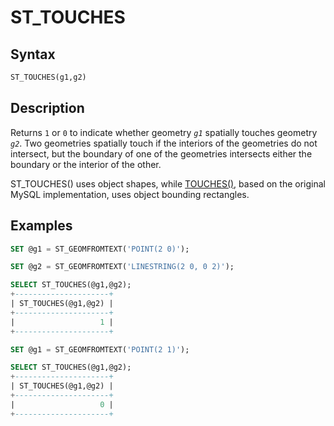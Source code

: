 # ST_TOUCHES

## Syntax

```sql
ST_TOUCHES(g1,g2)
```

## Description

Returns `1` or `0` to indicate whether geometry <em>`g1`</em> spatially touches geometry <em>`g2`</em>. Two geometries spatially touch if the interiors of the geometries do not intersect,
but the boundary of one of the geometries intersects either the boundary or the
interior of the other.

ST_TOUCHES() uses object shapes, while [TOUCHES()](/sql-statements-structure/geographic-geometric-features/geometry-relations/touches/), based on the original MySQL implementation, uses object bounding rectangles.

## Examples

```sql
SET @g1 = ST_GEOMFROMTEXT('POINT(2 0)');

SET @g2 = ST_GEOMFROMTEXT('LINESTRING(2 0, 0 2)');

SELECT ST_TOUCHES(@g1,@g2);
+---------------------+
| ST_TOUCHES(@g1,@g2) |
+---------------------+
|                   1 |
+---------------------+

SET @g1 = ST_GEOMFROMTEXT('POINT(2 1)');

SELECT ST_TOUCHES(@g1,@g2);
+---------------------+
| ST_TOUCHES(@g1,@g2) |
+---------------------+
|                   0 |
+---------------------+
```
